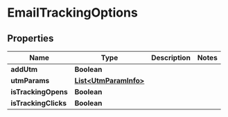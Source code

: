 # EmailTrackingOptions

## Properties
Name | Type | Description | Notes
------------ | ------------- | ------------- | -------------
**addUtm** | **Boolean** |  | 
**utmParams** | [**List&lt;UtmParamInfo&gt;**](UtmParamInfo.md) |  | 
**isTrackingOpens** | **Boolean** |  | 
**isTrackingClicks** | **Boolean** |  | 
